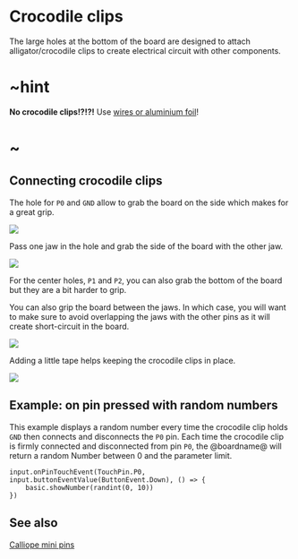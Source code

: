 # Crocodile clips

The large holes at the bottom of the board are designed to attach alligator/crocodile clips
to create electrical circuit with other components.

# ~hint

**No crocodile clips!?!?!** Use [wires or aluminium foil](/device/foil-circuits)!

# ~


## Connecting crocodile clips

The hole for ``P0`` and ``GND`` allow to grab the board on the side which makes for a great grip.

![](/static/mb/device/croc-clips/crocclipsclamped.jpg)

Pass one jaw in the hole and grab the side of the board with the other jaw.

![](/static/mb/device/croc-clips/sideclamp.jpg)

For the center holes, ``P1`` and ``P2``, you can also grab the bottom of the board but they are a bit harder to grip.

You can also grip the board between the jaws. In which case, you will want to make sure to avoid overlapping the jaws
with the other pins as it will create short-circuit in the board.

![](/static/mb/device/croc-clips/badclamp.jpg)

Adding a little tape helps keeping the crocodile clips in place.

![](/static/mb/device/croc-clips/frontclamp.jpg)

## Example: on pin pressed with random numbers

This example displays a random number every time the crocodile clip holds  `GND` then connects and disconnects the `P0` pin.
Each time the crocodile clip is firmly connected and disconnected from pin `P0`,
the @boardname@ will return a random Number between 0 and the parameter limit.

```blocks
input.onPinTouchEvent(TouchPin.P0, input.buttonEventValue(ButtonEvent.Down), () => {
    basic.showNumber(randint(0, 10))
})
```

## See also

[Calliope mini pins](/device/pins)
